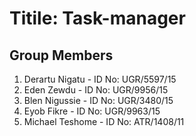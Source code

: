 # Titile: Task-manager

## Group Members

1. Derartu Nigatu - ID No: UGR/5597/15
2. Eden Zewdu - ID No: UGR/9956/15
3. Blen Nigussie - ID No: UGR/3480/15
4. Eyob Fikre - ID No: UGR/9963/15
5. Michael Teshome - ID No: ATR/1408/11

